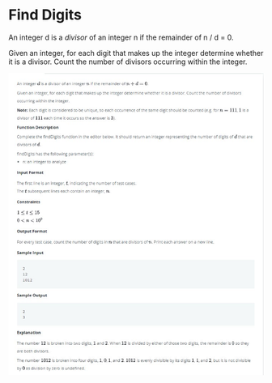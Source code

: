 # Find Digits

An integer d is a *divisor* of an integer n if the remainder of n / d = 0.

Given an integer, for each digit that makes up the integer determine whether it is a divisor. Count the number of divisors occurring within the integer.

![Problem.jpg](./Problem.jpg)

